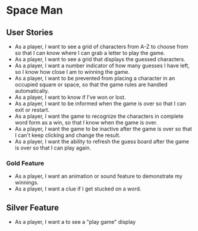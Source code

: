# Space Man

## User Stories

- As a player, I want to see a grid of characters from A-Z to choose from so that I can know where I can grab a letter to play the game.
- As a player, I want to see a grid that displays the guessed characters.
- As a player, I want a number indicator of how many guesses I have left, so I know how close I am to winning the game.
- As a player, I want to be prevented from placing a character in an occupied square or space, so that the game rules are handled automatically.
- As a player, I want to know if I've won or lost.
- As a player, I want to be informed when the game is over so that I can exit or restart.
- As a player, I want the game to recognize the characters in complete word form as a win, so that I know when the game is over.
- As a player, I want the game to be inactive after the game is over so that I can't keep clicking and change the result.
- As a player, I want the ability to refresh the guess board after the game is over so that I can play again.

### Gold Feature

- As a player, I want an animation or sound feature to demonstrate my winnings.
- As a player, I want a clue if I get stucked on a word.

## Silver Feature

- As a player, I want a to see a "play game" display
